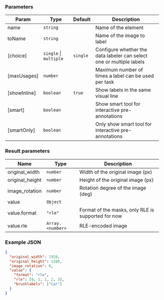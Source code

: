 ### Parameters

| Param | Type | Default | Description |
| --- | --- | --- | --- |
| name | <code>string</code> |  | Name of the element |
| toName | <code>string</code> |  | Name of the image to label |
| [choice] | <code>single</code> \| <code>multiple</code> | <code>single</code> | Configure whether the data labeler can select one or multiple labels |
| [maxUsages] | <code>number</code> |  | Maximum number of times a label can be used per task |
| [showInline] | <code>boolean</code> | <code>true</code> | Show labels in the same visual line |
| [smart] | <code>boolean</code> |  | Show smart tool for interactive pre-annotations |
| [smartOnly] | <code>boolean</code> |  | Only show smart tool for interactive pre-annotations |

### Result parameters

| Name | Type | Description |
| --- | --- | --- |
| original_width | <code>number</code> | Width of the original image (px) |
| original_height | <code>number</code> | Height of the original image (px) |
| image_rotation | <code>number</code> | Rotation degree of the image (deg) |
| value | <code>Object</code> |  |
| value.format | <code>&quot;rle&quot;</code> | Format of the masks, only RLE is supported for now |
| value.rle | <code>Array.&lt;number&gt;</code> | RLE-encoded image |

### Example JSON
```json
{
  "original_width": 1920,
  "original_height": 1280,
  "image_rotation": 0,
  "value": {
    "format": "rle",
    "rle": [0, 1, 1, 2, 3],
    "brushlabels": ["Car"]
  }
}
```

